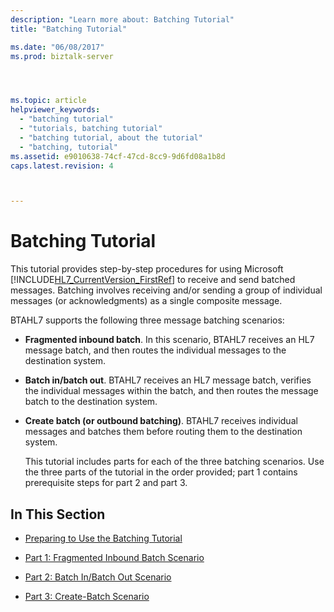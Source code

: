 ```yaml
---
description: "Learn more about: Batching Tutorial"
title: "Batching Tutorial"

ms.date: "06/08/2017"
ms.prod: biztalk-server




ms.topic: article
helpviewer_keywords: 
  - "batching tutorial"
  - "tutorials, batching tutorial"
  - "batching tutorial, about the tutorial"
  - "batching, tutorial"
ms.assetid: e9010638-74cf-47cd-8cc9-9d6fd08a1b8d
caps.latest.revision: 4



---
```

# Batching Tutorial
This tutorial provides step-by-step procedures for using Microsoft [!INCLUDE[HL7_CurrentVersion_FirstRef](../../includes/hl7-currentversion-firstref-md.md)] to receive and send batched messages. Batching involves receiving and/or sending a group of individual messages (or acknowledgments) as a single composite message.  
  
 BTAHL7 supports the following three message batching scenarios:  
  
- **Fragmented inbound batch**. In this scenario, BTAHL7 receives an HL7 message batch, and then routes the individual messages to the destination system.  
  
- **Batch in/batch out**. BTAHL7 receives an HL7 message batch, verifies the individual messages within the batch, and then routes the message batch to the destination system.  
  
- **Create batch (or outbound batching)**. BTAHL7 receives individual messages and batches them before routing them to the destination system.  
  
  This tutorial includes parts for each of the three batching scenarios. Use the three parts of the tutorial in the order provided; part 1 contains prerequisite steps for part 2 and part 3.  
  
## In This Section  
  
-   [Preparing to Use the Batching Tutorial](../../adapters-and-accelerators/accelerator-hl7/preparing-to-use-the-batching-tutorial.md)  
  
-   [Part 1: Fragmented Inbound Batch Scenario](../../adapters-and-accelerators/accelerator-hl7/part-1-fragmented-inbound-batch-scenario.md)  
  
-   [Part 2: Batch In/Batch Out Scenario](../../adapters-and-accelerators/accelerator-hl7/part-2-batch-in-batch-out-scenario.md)  
  
-   [Part 3: Create-Batch Scenario](../../adapters-and-accelerators/accelerator-hl7/part-3-create-batch-scenario.md)

